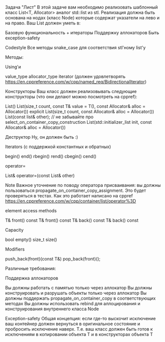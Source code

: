 Задача "Лист"
В этой задаче вам необходимо реализовать шаблонный класс List<T, Allocator> аналог std::list из stl.
Реализация должна быть основана на нодах (класс Node) которые содержат указатели на лево и на право.
Ваш List должен уметь в:

Базовую функциональность + итераторы
Поддержку аллокаторов
Быть exception-safety


Codestyle
Все методы snake_case для соответствия stl'ному list'у

Методы:

Using'и

value_type
allocator_type
iterator (должен удовлетворять https://en.cppreference.com/w/cpp/named_req/BidirectionalIterator)


Конструкторы
Ваш класс должен реализовывать следующие конструкторы (что они делают можно посмотреть на cppref):

List()
List(size_t count, const T& value = T(), const Allocator& alloc = Allocator())
explicit List(size_t count, const Allocator& alloc = Allocator())
List(const list& other); // не забывайте про select_on_container_copy_construction
List(std::initializer_list<T> init, const Allocator& alloc = Allocator())


Деструктор
Ну, он должен быть :)

Iterators (с поддержкой константных и обратных)

begin()
end()
rbegin()
rend()
cbegin()
cend()


operator=

List& operator=(const List& other)

Note Важное уточнение по поводу оператора присваивания: вы должны пользоваться propagate_on_container_copy_assignment. Это будет проверяться в тестах. Как это работает написано на cppref https://en.cppreference.com/w/cpp/container/list/operator%3D

element access methods

T& front()
const T& front() const
T& back()
const T& back() const


Capacity

bool empty()
size_t size()


Modifiers

push_back(front)(const T&)
pop_back(front)();


Различные требования:

Поддержка аллокаторов

Вы должны работать с памятью только через аллокатор
Вы должны конструировать и разрушать объекты только через аллокатор
Вы должны поддержать propagate_on_container_copy в соответствующих методах
Вы должны использовать rebind для аллоцирования и конструирования внутреннего класса Node


Exception-safety
Общая концепция: если где-то выскочит исключение ваш контейнер должен вернуться в оригинальное состояние и пробросить исключение наверх.
Т.е. ваш класс должен быть готов к исключениям в копировании объекта T и в конструкторах объекта T
